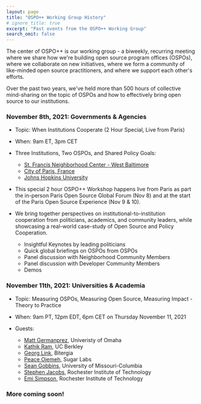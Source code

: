 ```yaml
---
layout: page
title: "OSPO++ Working Group History"
# ignore_title: true
excerpt: "Past events from the OSPO++ Working Group"
search_omit: false
---
```


The center of OSPO++ is our working group - a biweekly, recurring meeting where we share how we're building open source program offices (OSPOs), where we collaborate on new initiatives, where we form a community of like-minded open source practitioners, and where we support each other's efforts.


Over the past two years, we've held more than 500 hours of collective mind-sharing on the topic of OSPOs and how to effectively bring open source to our institutions.


### November 8th, 2021:  Governments & Agencies

- Topic:  When Institutions Cooperate (2 Hour Special, Live from Paris)

- When: 9am ET, 3pm CET

- Three Institutions, Two OSPOs, and Shared Policy Goals:
    * [St. Francis Neighborhood Center - West Baltimore](https://www.stfranciscenter.org/)
    * [City of Paris, France](https://opensource.paris.fr/ossparis/)
    * [Johns Hopkins University](https://drcc.library.jhu.edu/open-source-programs-office/)

- This special 2 hour OSPO++ Workshop happens live from Paris as part the in-person Paris Open Source Global Forum (Nov 8) and at the start of the Paris Open Source Experience (Nov 9 & 10).  

- We bring together perspectives on institutional-to-institution cooperation from politicians, academics, and community leaders, while showcasing a real-world case-study of Open Source and Policy Cooperation.

    * Insightful Keynotes by leading politicians
    * Quick global briefings on OSPOs from OSPOs
    * Panel discussion with Neighborhood Community Members
    * Panel discussion with Developer Community Members
    * Demos

### November 11th, 2021:  Universities & Academia

- Topic:  Measuring OSPOs, Measuring Open Source, Measuring Impact - Theory to Practice

- When: 9am PT, 12pm EDT, 6pm CET on Thursday November 11, 2021

- Guests:
    * [Matt Germanprez](https://www.unomaha.edu/college-of-information-science-and-technology/about/faculty-staff/matt-germonprez.php), Univeristy of Omaha
    * [Kathik Ram](https://ram.berkeley.edu/), UC Berkley
    * [Georg Link](https://www.linkedin.com/in/georglink/), Bitergia
    * [Peace Ojemeh](https://www.linkedin.com/in/peace-ojemeh-0b5bb2151/), Sugar Labs
    * [Sean Gobbins](https://www.seangoggins.net/), University of Missouri-Columbia
    * [Stephen Jacobs](https://www.linkedin.com/in/itprofjacobs/), Rochester Institute of Technology
    * [Emi Simpson](https://opensource.ieee.org/emi), Rochester Institute of Technology

### More coming soon!
